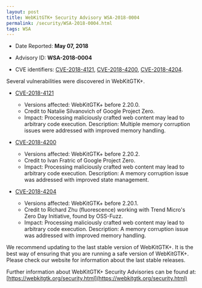 ```yaml
---
layout: post
title: WebKitGTK+ Security Advisory WSA-2018-0004
permalink: /security/WSA-2018-0004.html
tags: WSA
---
```


* Date Reported: **May 07, 2018**

* Advisory ID: **WSA-2018-0004**

* CVE identifiers: [CVE-2018-4121](#CVE-2018-4121), [CVE-2018-4200](#CVE-2018-4200),
  [CVE-2018-4204](#CVE-2018-4204).


Several vulnerabilities were discovered in WebKitGTK+.

* <a name="CVE-2018-4121" href="https://cve.mitre.org/cgi-bin/cvename.cgi?name=CVE-2018-4121">CVE-2018-4121</a>
  * Versions affected: WebKitGTK+ before 2.20.0.
  * Credit to Natalie Silvanovich of Google Project Zero.
  * Impact: Processing maliciously crafted web content may lead to
    arbitrary code execution. Description: Multiple memory corruption
    issues were addressed with improved memory handling.

* <a name="CVE-2018-4200" href="https://cve.mitre.org/cgi-bin/cvename.cgi?name=CVE-2018-4200">CVE-2018-4200</a>
  * Versions affected: WebKitGTK+ before 2.20.2.
  * Credit to Ivan Fratric of Google Project Zero.
  * Impact: Processing maliciously crafted web content may lead to
    arbitrary code execution. Description: A memory corruption issue was
    addressed with improved state management.

* <a name="CVE-2018-4204" href="https://cve.mitre.org/cgi-bin/cvename.cgi?name=CVE-2018-4204">CVE-2018-4204</a>
  * Versions affected: WebKitGTK+ before 2.20.1.
  * Credit to Richard Zhu (fluorescence) working with Trend Micro's Zero
    Day Initiative, found by OSS-Fuzz.
  * Impact: Processing maliciously crafted web content may lead to
    arbitrary code execution. Description: A memory corruption issue was
    addressed with improved memory handling.


We recommend updating to the last stable version of WebKitGTK+. It is
the best way of ensuring that you are running a safe version of
WebKitGTK+. Please check our website for information about the last
stable releases.

Further information about WebKitGTK+ Security Advisories can be found at: 
[https://webkitgtk.org/security.html](https://webkitgtk.org/security.html)
